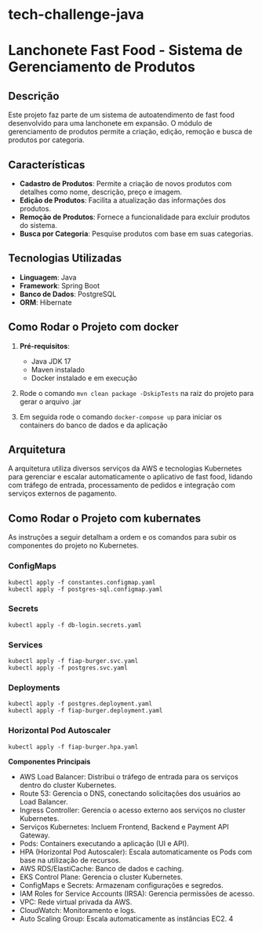 # tech-challenge-java

# Lanchonete Fast Food - Sistema de Gerenciamento de Produtos

## Descrição

Este projeto faz parte de um sistema de autoatendimento de fast food desenvolvido para uma lanchonete em expansão. O módulo de gerenciamento de produtos permite a criação, edição, remoção e busca de produtos por categoria.

## Características

- **Cadastro de Produtos**: Permite a criação de novos produtos com detalhes como nome, descrição, preço e imagem.
- **Edição de Produtos**: Facilita a atualização das informações dos produtos.
- **Remoção de Produtos**: Fornece a funcionalidade para excluir produtos do sistema.
- **Busca por Categoria**: Pesquise produtos com base em suas categorias.


## Tecnologias Utilizadas

- **Linguagem**: Java
- **Framework**: Spring Boot
- **Banco de Dados**: PostgreSQL
- **ORM**: Hibernate

## Como Rodar o Projeto com docker

1. **Pré-requisitos**:
    - Java JDK 17
    - Maven instalado
    - Docker instalado e em execução

2. Rode o comando `mvn clean package -DskipTests` na raiz do projeto para gerar o arquivo .jar

3. Em seguida rode o comando `docker-compose up` para iniciar os containers do banco de dados e da aplicação
   
## Arquitetura
A arquitetura utiliza diversos serviços da AWS e tecnologias Kubernetes para gerenciar e escalar automaticamente o aplicativo de fast food, lidando com tráfego de entrada, processamento de pedidos e integração com serviços externos de pagamento.


## Como Rodar o Projeto com kubernates

As instruções a seguir detalham a ordem e os comandos para subir os componentes do projeto no Kubernetes.

### ConfigMaps
```
kubectl apply -f constantes.configmap.yaml
kubectl apply -f postgres-sql.configmap.yaml
```

### Secrets
```
kubectl apply -f db-login.secrets.yaml
```

### Services
```
kubectl apply -f fiap-burger.svc.yaml
kubectl apply -f postgres.svc.yaml
```

### Deployments
```
kubectl apply -f postgres.deployment.yaml
kubectl apply -f fiap-burger.deployment.yaml
```

### Horizontal Pod Autoscaler
```
kubectl apply -f fiap-burger.hpa.yaml
```




**Componentes Principais**
- AWS Load Balancer: Distribui o tráfego de entrada para os serviços dentro do cluster Kubernetes.
- Route 53: Gerencia o DNS, conectando solicitações dos usuários ao Load Balancer.
- Ingress Controller: Gerencia o acesso externo aos serviços no cluster Kubernetes.
- Serviços Kubernetes: Incluem Frontend, Backend e Payment API Gateway.
- Pods: Containers executando a aplicação (UI e API).
- HPA (Horizontal Pod Autoscaler): Escala automaticamente os Pods com base na utilização de recursos.
- AWS RDS/ElastiCache: Banco de dados e caching.
- EKS Control Plane: Gerencia o cluster Kubernetes.
- ConfigMaps e Secrets: Armazenam configurações e segredos.
- IAM Roles for Service Accounts (IRSA): Gerencia permissões de acesso.
- VPC: Rede virtual privada da AWS.
- CloudWatch: Monitoramento e logs.
- Auto Scaling Group: Escala automaticamente as instâncias EC2.
4